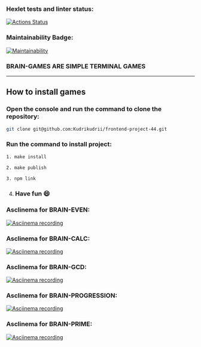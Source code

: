 ### Hexlet tests and linter status:

[![Actions Status](https://github.com/Kudrikudrii/frontend-project-44/actions/workflows/hexlet-check.yml/badge.svg)](https://github.com/Kudrikudrii/frontend-project-44/actions)

### Maintainability Badge:

[![Maintainability](https://api.codeclimate.com/v1/badges/a35abc9ec688c1f8d989/maintainability)](https://codeclimate.com/github/Kudrikudrii/frontend-project-44/maintainability)

### BRAIN-GAMES ARE SIMPLE TERMINAL GAMES

---

## How to install games

### Open the console and run the command to clone the repository:

```bash
git clone git@github.com:Kudrikudrii/frontend-project-44.git
```

### Run the command to install project:

```bash
1. make install
```

```bash
2. make publish
```

```bash
3. npm link
```

4. ### Have fun :smile:

### Asclinema for BRAIN-EVEN:

[![Asciinema recording](https://asciinema.org/a/Chnu4nskqdZGfyeKDNxSw6W67.png)](https://asciinema.org/a/Chnu4nskqdZGfyeKDNxSw6W67)

### Asclinema for BRAIN-CALC:

[![Asciinema recording](https://asciinema.org/a/mOipi8ZFhz8g4OyEADz2cAJcg.png)](https://asciinema.org/a/mOipi8ZFhz8g4OyEADz2cAJcg)

### Asclinema for BRAIN-GCD:

[![Asciinema recording](https://asciinema.org/a/HAokizdjw9ToHZ09vmKZxaVqe.png)](https://asciinema.org/a/HAokizdjw9ToHZ09vmKZxaVqe)

### Asclinema for BRAIN-PROGRESSION:

[![Asciinema recording](https://asciinema.org/a/MGmdCg0V4z5w56Jx4H8G6L9Gb.png)](https://asciinema.org/a/MGmdCg0V4z5w56Jx4H8G6L9Gb)

### Asclinema for BRAIN-PRIME:

[![Asciinema recording](https://asciinema.org/a/sDZoz7DlcBeyd4Hy7kyhmMo15.png)](https://asciinema.org/a/sDZoz7DlcBeyd4Hy7kyhmMo15)
